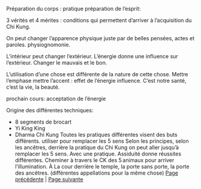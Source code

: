 
Préparation du corps : pratique
préparation de l’esprit:

3 vérités et 4 mérites : conditions qui permettent d’arriver à l’acquisition du Chi Kung. 

On peut changer l’apparence physique juste par de belles pensées, actes et paroles.
physiognomonie. 

L’intérieur peut changer l’extérieur.
L’énergie donne une influence sur l’extérieur. Changer le mauvais et le bon. 

L’utilisation d’une chose est différente de la nature de cette chose.
Mettre l’emphase mettre l’accent : effet de l’énergie influence. C’est notre santé, c’est la vie, la beauté. 

prochain cours: acceptation de l’énergie

Origine des différentes techniques: 
- 8 segments de brocart
- Yi King King
- Dharma Chi Kung
Toutes les pratiques différentes visent des buts différents. utiliser pour remplacer les 5 sens
Selon les principes, selon les ancêtres, derrière la pratique du Chi Kung on peut aller jusqu’à remplacer les 5 sens. Avec une pratique. Assiduité donne réussites différentes. Cheminer à travers le CK des 5 animaux pour arriver l’illumination. 
À La cour derrière le temple, la porte sans porte, la porte des ancêtres. (différentes appellations pour la même chose)
[Page précédente](2024-01-07-05.md) | [Page suivante](2024-01-07-07.md)